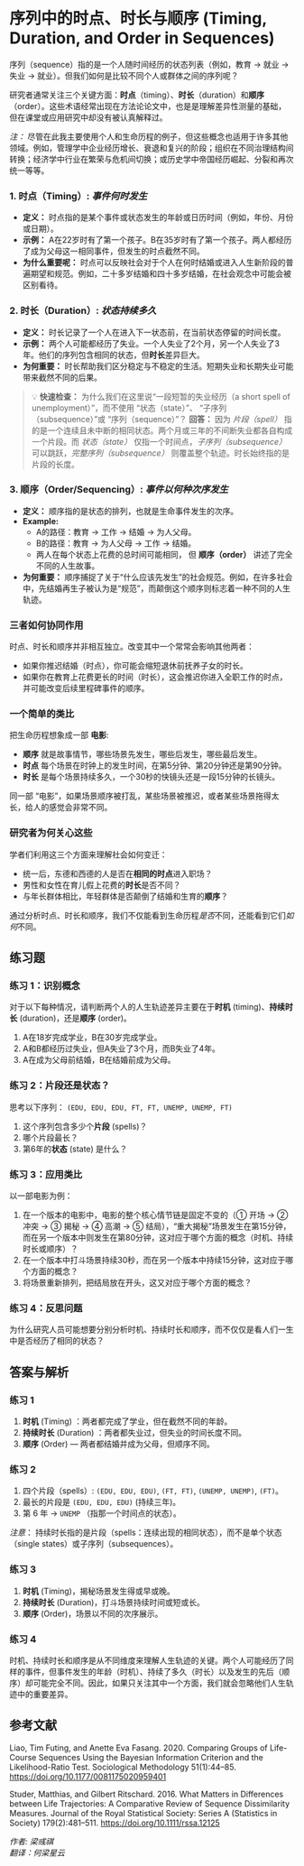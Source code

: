 <!--
 * @Author: Yuqi Liang dawson1900@live.com
 * @Date: 2025-02-21 03:10:43
 * @LastEditors: Yuqi Liang dawson1900@live.com
 * @LastEditTime: 2025-09-11 10:46:21
 * @FilePath: /SequenzoWebsite/docs/en/tutorials/video-tutorial.md
 * @Description: 这是默认设置,请设置`customMade`, 打开koroFileHeader查看配置 进行设置: https://github.com/OBKoro1/koro1FileHeader/wiki/%E9%85%8D%E7%BD%AE
-->
# 序列中的时点、时长与顺序 (Timing, Duration, and Order in Sequences)

序列（sequence）指的是一个人随时间经历的状态列表（例如，教育 → 就业 → 失业 → 就业）。但我们如何是比较不同个人或群体之间的序列呢？

研究者通常关注三个关键方面：**时点**（timing）、**时长**（duration）和**顺序**（order）。这些术语经常出现在方法论论文中，也是是理解差异性测量的基础，但在课堂或应用研究中却没有被认真解释过。


*注：* 尽管在此我主要使用个人和生命历程的例子，但这些概念也适用于许多其他领域。例如，管理学中企业经历增长、衰退和复兴的阶段；组织在不同治理结构间转换；经济学中行业在繁荣与危机间切换；或历史学中帝国经历崛起、分裂和再次统一等等。

### 1. 时点（Timing）: *事件何时发生*

* **定义：** 时点指的是某个事件或状态发生的年龄或日历时间（例如，年份、月份或日期）。
* **示例：** A在22岁时有了第一个孩子。B在35岁时有了第一个孩子。两人都经历了成为父母这一相同事件，但发生的时点截然不同。
* **为什么重要呢：** 时点可以反映社会对于个人在何时结婚或进入人生新阶段的普遍期望和规范。例如，二十多岁结婚和四十多岁结婚，在社会观念中可能会被区别看待。

### 2. 时长（Duration）: *状态持续多久*

* **定义：** 时长记录了一个人在进入下一状态前，在当前状态停留的时间长度。
* **示例：** 两个人可能都经历了失业。一个人失业了2个月，另一个人失业了3年。他们的序列包含相同的状态，但**时长**差异巨大。 
* **为何重要：** 时长帮助我们区分稳定与不稳定的生活。短期失业和长期失业可能带来截然不同的后果。

> 💡 **快速检查：** 为什么我们在这里说“一段短暂的失业经历（a short spell of unemployment）”，而不使用 “状态（state）”、 “子序列（subsequence）”或 “序列（sequence）”？
> **回答：** 因为 *片段（spell）* 指的是一个连续且未中断的相同状态。两个月或三年的不间断失业都各自构成一个片段。而 *状态（state）* 仅指一个时间点，*子序列（subsequence）* 可以跳跃，*完整序列（subsequence）* 则覆盖整个轨迹。时长始终指的是片段的长度。

### 3. 顺序（Order/Sequencing）:  *事件以何种次序发生*

* **定义：**  顺序指的是状态的排列，也就是生命事件发生的次序。
* **Example:** 
  * A的路径：教育 → 工作 → 结婚 → 为人父母。 
  * B的路径：教育 → 为人父母 → 工作 → 结婚。 
  * 两人在每个状态上花费的总时间可能相同， 但 **顺序（order）** 讲述了完全不同的人生故事。
* **为何重要：** 顺序捕捉了关于“什么应该先发生”的社会规范。例如，在许多社会中，先结婚再生子被认为是“规范”，而颠倒这个顺序则标志着一种不同的人生轨迹。

### 三者如何协同作用

时点、时长和顺序并非相互独立。改变其中一个常常会影响其他两者：

* 如果你推迟结婚（时点），你可能会缩短退休前抚养子女的时长。
* 如果你在教育上花费更长的时间（时长），这会推迟你进入全职工作的时点，并可能改变后续里程碑事件的顺序。

### 一个简单的类比

把生命历程想象成一部 **电影**:

* **顺序** 就是故事情节，哪些场景先发生，哪些后发生，哪些最后发生。
* **时点** 每个场景在时钟上的发生时间，在第5分钟、第20分钟还是第90分钟。
* **时长** 是每个场景持续多久，一个30秒的快镜头还是一段15分钟的长镜头。

同一部 “电影”，如果场景顺序被打乱，某些场景被推迟，或者某些场景拖得太长，给人的感觉会非常不同。

### 研究者为何关心这些

学者们利用这三个方面来理解社会如何变迁：

* 统一后，东德和西德的人是否在**相同的时点**进入职场？
* 男性和女性在育儿假上花费的**时长**是否不同？
* 与年长群体相比，年轻群体是否颠倒了结婚和生育的**顺序**？

通过分析时点、时长和顺序，我们不仅能看到生命历程*是否*不同，还能看到它们*如何*不同。

## 练习题

### 练习 1：识别概念

对于以下每种情况，请判断两个人的人生轨迹差异主要在于**时机** (timing)、**持续时长** (duration)，还是**顺序** (order)。

1. A在18岁完成学业，B在30岁完成学业。
2. A和B都经历过失业，但A失业了3个月，而B失业了4年。
3. A在成为父母前结婚，B在结婚前成为父母。

### 练习 2：片段还是状态？

思考以下序列：
`(EDU, EDU, EDU, FT, FT, UNEMP, UNEMP, FT)`

1. 这个序列包含多少个**片段** (spells)？
2. 哪个片段最长？
3. 第6年的**状态** (state) 是什么？

### 练习 3：应用类比

以一部电影为例：

1. 在一个版本的电影中，电影的整个核心情节链是固定不变的（① 开场 → ② 冲突 → ③ 揭秘 → ④ 高潮  → ⑤ 结局），“重大揭秘”场景发生在第15分钟，而在另一个版本中则发生在第80分钟，这对应于哪个方面的概念（时机、持续时长或顺序）？
2. 在一个版本中打斗场景持续30秒，而在另一个版本中持续15分钟，这对应于哪个方面的概念？
3. 将场景重新排列，把结局放在开头，这又对应于哪个方面的概念？

### 练习 4：反思问题   

为什么研究人员可能想要分别分析时机、持续时长和顺序，而不仅仅是看人们一生中是否经历了相同的状态？

## 答案与解析

### 练习 1

1. **时机** (Timing) ：两者都完成了学业，但在截然不同的年龄。
2. **持续时长** (Duration) ：两者都失业过，但失业的时间长度不同。
3. **顺序** (Order) — 两者都结婚并成为父母，但顺序不同。

### 练习 2

1. 四个片段（spells）: `(EDU, EDU, EDU)`, `(FT, FT)`, `(UNEMP, UNEMP)`, `(FT)`。
2. 最长的片段是 `(EDU, EDU, EDU)` (持续三年)。
3. 第 6 年 → `UNEMP` （指那一个时间点的状态）。

*注意*： 持续时长指的是片段（spells：连续出现的相同状态），而不是单个状态（single states）或子序列（subsequences）。

### 练习 3

1. **时机** (Timing)，揭秘场景发生得或早或晚。
2. **持续时长** (Duration)，打斗场景持续时间或短或长。
3. **顺序** (Order)，场景以不同的次序展示。

### 练习 4

时机、持续时长和顺序是从不同维度来理解人生轨迹的关键。两个人可能经历了同样的事件，但事件发生的年龄（时机）、持续了多久（时长）以及发生的先后（顺序）却可能完全不同。因此，如果只关注其中一个方面，我们就会忽略他们人生轨迹中的重要差异。

## 参考文献

Liao, Tim Futing, and Anette Eva Fasang. 2020. Comparing Groups of Life-Course Sequences Using the Bayesian Information Criterion and the Likelihood-Ratio Test. Sociological Methodology 51(1):44–85. https://doi.org/10.1177/0081175020959401

Studer, Matthias, and Gilbert Ritschard. 2016. What Matters in Differences between Life Trajectories: A Comparative Review of Sequence Dissimilarity Measures. Journal of the Royal Statistical Society: Series A (Statistics in Society) 179(2):481–511. https://doi.org/10.1111/rssa.12125

*作者: 梁彧祺*
<br>
*翻译：何梁星云*